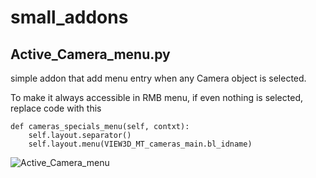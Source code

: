 # small_addons
## Active_Camera_menu.py
simple addon that add menu entry when any Camera object is selected.

To make it always accessible in RMB menu, if even nothing is selected, replace code with this

```
def cameras_specials_menu(self, contxt):
    self.layout.separator()
    self.layout.menu(VIEW3D_MT_cameras_main.bl_idname)
```

![Active_Camera_menu](https://user-images.githubusercontent.com/87300864/129523178-0064caf0-fcb9-4e57-96e4-1cba47f61dfd.png)

